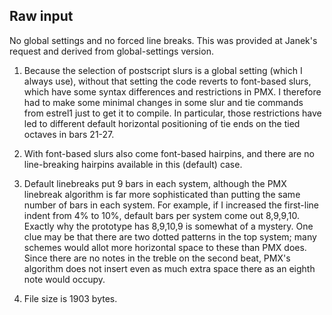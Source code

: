 Raw input
---------

No global settings and no forced line breaks. This was provided at Janek's request and derived from global-settings version.

1. Because the selection of postscript slurs is a global setting (which I always use), without that setting the code reverts to font-based slurs, which have some syntax differences and restrictions in PMX. I therefore had to make some minimal changes in some slur and tie commands from estrel1 just to get it to compile. In particular, those restrictions have led to different default horizontal positioning of tie ends on the tied octaves in bars 21-27.

2. With font-based slurs also come font-based hairpins, and there are no line-breaking hairpins available in this (default) case.

3. Default linebreaks put 9 bars in each system, although the PMX linebreak algorithm is far more sophisticated than putting the same number of bars in each system. For example, if I increased the first-line indent from 4% to 10%, default bars per system come out  8,9,9,10. Exactly why the prototype has 8,9,10,9 is somewhat of a mystery. One clue may be that there are two dotted patterns in the top system; many  schemes would allot more horizontal space to these than PMX does. Since there are no notes in the treble on the second beat, PMX's algorithm does not insert even as much extra space there as an eighth note would occupy.

4. File size is 1903 bytes.
